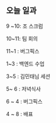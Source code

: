 ## 오늘 일과

9 ~10: 조 스크럼

10~11: 팀 회의

11~1 : 버그픽스

1~3 : 백엔드 수업

3~5 : 김민태님 세션

5~ 6 : 저녁식사

6 ~ 4 : 버그픽스

4 ~ 8 : 배표



</br>
</br>
